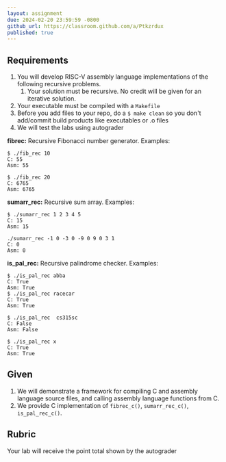 ```yaml
---
layout: assignment
due: 2024-02-20 23:59:59 -0800
github_url: https://classroom.github.com/a/Ptkzrdux
published: true
---
```


## Requirements

1. You will develop RISC-V assembly language implementations of the following recursive problems. 
    1. Your solution must be recursive. No credit will be given for an iterative solution. 
1. Your executable must be compiled with a `Makefile`
1. Before you add files to your repo, do a `$ make clean` so you don't add/commit build products like executables or .o files
1. We will test the labs using autograder

**fibrec:** Recursive Fibonacci number generator. Examples:

    $ ./fib_rec 10
    C: 55
    Asm: 55

    $ ./fib_rec 20
    C: 6765
    Asm: 6765

**sumarr_rec:** Recursive sum array. Examples:

    $ ./sumarr_rec 1 2 3 4 5
    C: 15
    Asm: 15

    ./sumarr_rec -1 0 -3 0 -9 0 9 0 3 1
    C: 0
    Asm: 0
    
**is_pal_rec:** Recursive palindrome checker. Examples:

    $ ./is_pal_rec abba
    C: True
    Asm: True
    $ ./is_pal_rec racecar
    C: True
    Asm: True

    $ ./is_pal_rec  cs315sc
    C: False
    Asm: False

    $ ./is_pal_rec x
    C: True
    Asm: True

## Given

1. We will demonstrate a framework for compiling C and assembly language source files, and calling assembly language functions from C. 
1. We provide C implementation of `fibrec_c()`, `sumarr_rec_c()`, `is_pal_rec_c()`.

## Rubric

Your lab will receive the point total shown by the autograder